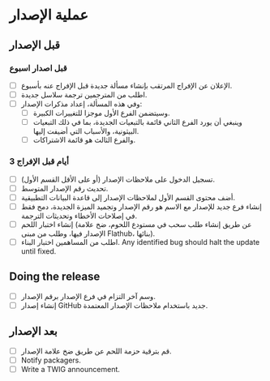 # عملية الإصدار

## قبل الإصدار

### قبل اصدار اسبوع
- [ ] الإعلان عن الإفراج المرتقب بإنشاء مسألة جديدة قبل الإفراج عنه بأسبوع.
- [ ] اطلب من المترجمين ترجمة سلاسل جديدة.
- [ ] وفي هذه المسألة، إعداد مذكرات الإصدار:
  - [ ] وسيتضمن الفرع الأول موجزا للتغييرات الكبيرة.
  - [ ] وينبغي أن يورد الفرع الثاني قائمة بالتبعيات الجديدة، بما في ذلك التبعيات البيثونية، والأسباب التي أضيفت إليها.
  - [ ] والفرع الثالث هو قائمة الاشتراكات.

### 3 أيام قبل الإفراج
- [ ] تسجيل الدخول على ملاحظات الإصدار (أو على الأقل القسم الأول).
- [ ] تحديث رقم الإصدار المتوسط.
- [ ] أضف محتوى القسم الأول لملاحظات الإصدار إلى قاعدة البيانات التطبيقية.
- [ ] إنشاء فرع جديد للإصدار مع الاسم هو رقم الإصدار وتجميد الميزة الجديدة، دمج فقط في إصلاحات الأخطاء وتحديثات الترجمة.
- [ ] إنشاء اختبار اللحم (عن طريق إنشاء طلب سحب في مستودع اللحوم، ضخ علامة الإصدار فيها، وطلب من مبنى Flathub، بنائها).
- [ ] اطلب من المساهمين اختبار البناء. Any identified bug should halt the update until fixed.

## Doing the release
- [ ] وسم آخر التزام في فرع الإصدار برقم الإصدار.
- [ ] إنشاء إصدار GitHub جديد باستخدام ملاحظات الإصدار المعتمدة.

## بعد الإصدار
- [ ] قم بترقية حزمة اللحم عن طريق ضخ علامة الإصدار.
- [ ] Notify packagers.
- [ ] Write a TWIG announcement.
